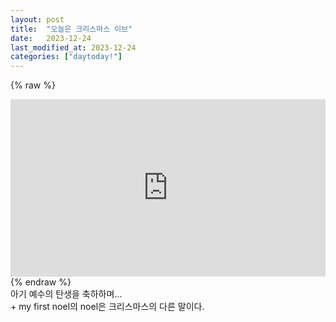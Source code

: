 ```yaml
---
layout: post
title:  "오늘은 크리스마스 이브"
date:   2023-12-24
last_modified_at: 2023-12-24
categories: ["daytoday!"]
---
```


{% raw %}
<div style="position: relative; padding-bottom: 56.25%; height: 0; overflow: hidden;">
  <iframe style="position: absolute; top: 0; left: 0; width: 100%; height: 100%;" src="https://www.youtube.com/embed/4fwiURUQz3k?si=LZiLopsUv156krAb" frameborder="0" allowfullscreen></iframe>
</div>
{% endraw %}

<br>
아기 예수의 탄생을 축하하며...

<br>
+ my first noel의 noel은 크리스마스의 다른 말이다. 